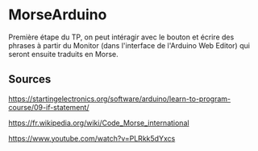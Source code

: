 # MorseArduino


Première étape du TP, on peut intéragir avec le bouton et écrire des phrases à partir du Monitor (dans l'interface de l'Arduino Web Editor)
qui seront ensuite traduits en Morse.


## Sources
https://startingelectronics.org/software/arduino/learn-to-program-course/09-if-statement/

https://fr.wikipedia.org/wiki/Code_Morse_international

https://www.youtube.com/watch?v=PLRkk5dYxcs
